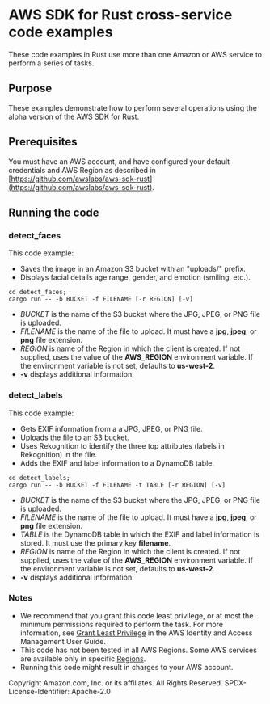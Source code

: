 # AWS SDK for Rust cross-service code examples 

These code examples in Rust use more than one Amazon or AWS service to perform a series of tasks.

## Purpose

These examples demonstrate how to perform several operations using the alpha version of the AWS SDK for Rust.

## Prerequisites

You must have an AWS account, and have configured your default credentials and AWS Region as described in [https://github.com/awslabs/aws-sdk-rust](https://github.com/awslabs/aws-sdk-rust).

## Running the code

### detect_faces

This code example:
- Saves the image in an Amazon S3 bucket with an "uploads/" prefix.
- Displays facial details age range, gender, and emotion (smiling, etc.).

```
cd detect_faces; 
cargo run -- -b BUCKET -f FILENAME [-r REGION] [-v]
```

- _BUCKET_ is the name of the S3 bucket where the JPG, JPEG, or PNG file is uploaded.
- _FILENAME_ is the name of the file to upload.
  It must have a __jpg__, __jpeg__, or __png__ file extension.  
- _REGION_ is name of the Region in which the client is created.
  If not supplied, uses the value of the __AWS_REGION__ environment variable.
  If the environment variable is not set, defaults to __us-west-2__.
- __-v__ displays additional information.

### detect_labels

This code example:
- Gets EXIF information from a a JPG, JPEG, or PNG file.
- Uploads the file to an S3 bucket.
- Uses Rekognition to identify the three top attributes (labels in Rekognition) in the file.
- Adds the EXIF and label information to a DynamoDB table.

```
cd detect_labels; 
cargo run -- -b BUCKET -f FILENAME -t TABLE [-r REGION] [-v]
```

- _BUCKET_ is the name of the S3 bucket where the JPG, JPEG, or PNG file is uploaded.
- _FILENAME_ is the name of the file to upload.
  It must have a __jpg__, __jpeg__, or __png__ file extension.
- _TABLE_ is the DynamoDB table in which the EXIF and label information is stored.
  It must use the primary key __filename__.
- _REGION_ is name of the Region in which the client is created.
  If not supplied, uses the value of the __AWS_REGION__ environment variable.
  If the environment variable is not set, defaults to __us-west-2__.
- __-v__ displays additional information.


### Notes

- We recommend that you grant this code least privilege,
  or at most the minimum permissions required to perform the task.
  For more information, see
  [Grant Least Privilege](https://docs.aws.amazon.com/IAM/latest/UserGuide/best-practices.html#grant-least-privilege)
  in the AWS Identity and Access Management User Guide.
- This code has not been tested in all AWS Regions.
  Some AWS services are available only in specific
  [Regions](https://aws.amazon.com/about-aws/global-infrastructure/regional-product-services).
- Running this code might result in charges to your AWS account.

Copyright Amazon.com, Inc. or its affiliates. All Rights Reserved. SPDX-License-Identifier: Apache-2.0